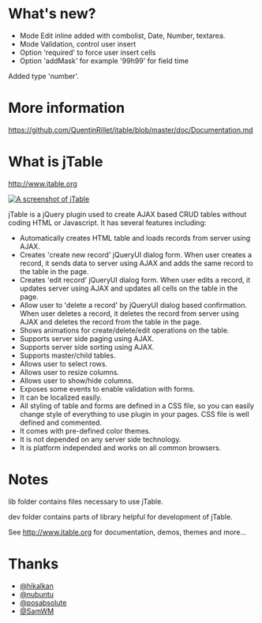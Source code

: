What's new?
======

* Mode Edit inline added with combolist, Date, Number, textarea.
* Mode Validation, control user insert
* Option 'required' to force user insert cells
* Option 'addMask' for example '99h99' for field time

Added type 'number'.

More information
======
https://github.com/QuentinRillet/jtable/blob/master/doc/Documentation.md

What is jTable
======

http://www.jtable.org

[![A screenshot of jTable](https://raw.githubusercontent.com/hikalkan/jtable/master/screenshot.png)](http://jtable.org/)

jTable is a jQuery plugin used to create AJAX based CRUD tables without coding HTML or Javascript. It has several features including:

* Automatically creates HTML table and loads records from server using AJAX.
* Creates 'create new record' jQueryUI dialog form. When user creates a record, it sends data to server using AJAX and adds the same record to the table in the page.
* Creates 'edit record' jQueryUI dialog form. When user edits a record, it updates server using AJAX and updates all cells on the table in the page.
* Allow user to 'delete a record' by jQueryUI dialog based confirmation. When user deletes a record, it deletes the record from server using AJAX and deletes the record from the table in the page.
* Shows animations for create/delete/edit operations on the table.
* Supports server side paging using AJAX.
* Supports server side sorting using AJAX.
* Supports master/child tables.
* Allows user to select rows.
* Allows user to resize columns.
* Allows user to show/hide columns.
* Exposes some events to enable validation with forms.
* It can be localized easily.
* All styling of table and forms are defined in a CSS file, so you can easily change style of everything to use plugin in your pages. CSS file is well defined and commented.
* It comes with pre-defined color themes.
* It is not depended on any server side technology.
* It is platform independed and works on all common browsers.

Notes
======

lib folder contains files necessary to use jTable.

dev folder contains parts of library helpful for development of jTable.

See http://www.jtable.org for documentation, demos, themes and more...

Thanks
======

* <a href="https://github.com/hikalkan">@hikalkan</a>
* <a href="https://github.com/nubuntu">@nubuntu</a>
* <a href="https://github.com/posabsolute">@posabsolute</a>
* <a href="https://github.com/SamWM">@SamWM</a>


